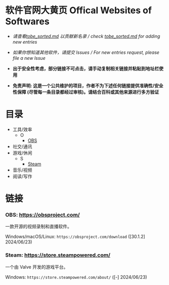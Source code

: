 # 软件官网大黄页 Offical Websites of Softwares

-   _请查看[tobe_sorted.md](/tobe/tobe_sorted.md) 以贡献新名录 / check [tobe_sorted.md](/tobe/tobe_sorted.md) for adding new entries_
<!-- ### 软件名称 : 官网/项目首页链接

一句话描述软件的功能（! 请默认找到软件名称的用户知道该软件的功能，这里仅供用户核查使用）

平台 : 下载直链 （[版本号] 提交日期） -->

-   _如果你想知道其他软件，请提交 Issues / For new entries request, please file a new Issue_

-   **出于安全性考虑，部分链接不可点击，请手动复制相关链接并粘贴到地址栏使用**

-   **免责声明: 这是一个公共维护的项目，作者不为下述任何链接提供准确性/安全性保障 (尽管每一条目录都经过审核)。请结合百科或其他来源进行多方验证**

# 目录

-   工具/效率
    -   O
        -   [OBS](#OBS)
-   社交/通讯
-   游戏/休闲
    -   S
        -   [Steam](#Steam)
-   音乐/视频
-   阅读/写作

# 链接

### OBS: https://obsproject.com/

一款开源的视频录制和直播软件。

Windows/macOS/Linux: `https://obsproject.com/download` ([30.1.2] 2024/06/23)

### Steam: https://store.steampowered.com/

一个由 Valve 开发的游戏平台。

Windows: `https://store.steampowered.com/about/` ([-] 2024/06/23)
